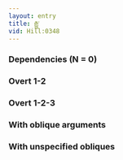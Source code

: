 ```yaml
---
layout: entry
title: རྒྱུ་
vid: Hill:0348
---
```

### Dependencies (N = 0)


### Overt 1-2


### Overt 1-2-3


### With oblique arguments


### With unspecified obliques

